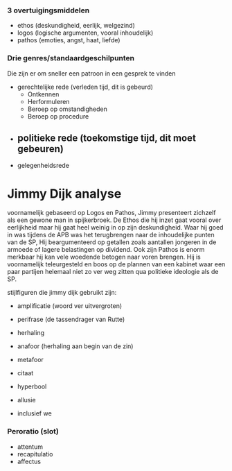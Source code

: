 
### 3 overtuigingsmiddelen
- ethos (deskundigheid, eerlijk, welgezind)
- logos (logische argumenten, vooral inhoudelijk)
- pathos (emoties, angst, haat, liefde)

### Drie genres/standaardgeschilpunten
Die zijn er om sneller een patroon in een gesprek te vinden

- gerechtelijke rede (verleden tijd, dit is gebeurd)
	- Ontkennen
	- Herformuleren
	- Beroep op omstandigheden
	- Beroep op procedure
- politieke rede (toekomstige tijd, dit moet gebeuren)
	- 
- gelegenheidsrede 


# Jimmy Dijk analyse
voornamelijk gebaseerd op Logos en Pathos, Jimmy presenteert zichzelf als een gewone man in spijkerbroek. De Ethos die hij inzet gaat vooral over eerlijkheid maar hij gaat heel weinig in op zijn deskundigheid. 
Waar hij goed in was tijdens de APB was het terugbrengen naar de inhoudelijke punten van de SP, Hij beargumenteerd op getallen zoals aantallen jongeren in de armoede of lagere belastingen op dividend. Ook zijn Pathos is enorm merkbaar hij kan vele woedende betogen naar voren brengen. Hij is voornamelijk teleurgesteld en boos op de plannen van een kabinet waar een paar partijen helemaal niet zo ver weg zitten qua politieke ideologie als de SP.

stijlfiguren die jimmy dijk gebruikt zijn:
- amplificatie (woord ver uitvergroten)
- perifrase (de tassendrager van Rutte)
- herhaling 
- anafoor (herhaling aan begin van de zin)
- metafoor
- citaat

- hyperbool
- allusie
- inclusief we


### Peroratio (slot)
- attentum
- recapitulatio
- affectus

